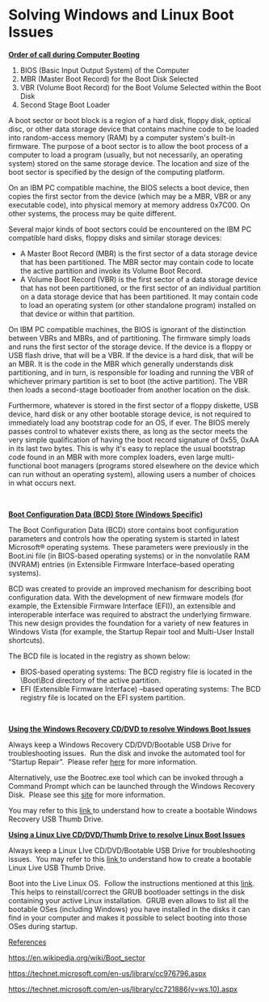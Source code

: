 # Solving Windows and Linux Boot Issues
<p><strong><u>Order of call during Computer Booting</u></strong></p>
<ol>
	<li>BIOS (Basic Input Output System) of the Computer</li>
	<li>MBR (Master Boot Record) for the Boot Disk Selected</li>
	<li>VBR (Volume Boot Record) for the Boot Volume Selected within the Boot Disk</li>
	<li>Second Stage Boot Loader</li>
</ol>
<p>A boot sector or boot block is a region of a hard disk, floppy disk, optical disc, or other data storage device that contains machine code to be loaded into random-access memory (RAM) by a computer system's built-in firmware. The purpose of a boot sector is to allow the boot process of a computer to load a program (usually, but not necessarily, an operating system) stored on the same storage device. The location and size of the boot sector is specified by the design of the computing platform.</p>
<p>On an IBM PC compatible machine, the BIOS selects a boot device, then copies the first sector from the device (which may be a MBR, VBR or any executable code), into physical memory at memory address 0x7C00. On other systems, the process may be quite different.</p>
<p>Several major kinds of boot sectors could be encountered on the IBM PC compatible hard disks, floppy disks and similar storage devices:</p>
<ul>
	<li>A Master Boot Record (MBR) is the first sector of a data storage device that has been partitioned. The MBR sector may contain code to locate the active partition and invoke its Volume Boot Record.</li>
	<li>A Volume Boot Record (VBR) is the first sector of a data storage device that has not been partitioned, or the first sector of an individual partition on a data storage device that has been partitioned. It may contain code to load an operating system (or other standalone program) installed on that device or within that partition.</li>
</ul>
<p>On IBM PC compatible machines, the BIOS is ignorant of the distinction between VBRs and MBRs, and of partitioning. The firmware simply loads and runs the first sector of the storage device. If the device is a floppy or USB flash drive, that will be a VBR. If the device is a hard disk, that will be an MBR. It is the code in the MBR which generally understands disk partitioning, and in turn, is responsible for loading and running the VBR of whichever primary partition is set to boot (the active partition). The VBR then loads a second-stage bootloader from another location on the disk.</p>
<p>Furthermore, whatever is stored in the first sector of a floppy diskette, USB device, hard disk or any other bootable storage device, is not required to immediately load any bootstrap code for an OS, if ever. The BIOS merely passes control to whatever exists there, as long as the sector meets the very simple qualification of having the boot record signature of 0x55, 0xAA in its last two bytes. This is why it's easy to replace the usual bootstrap code found in an MBR with more complex loaders, even large multi-functional boot managers (programs stored elsewhere on the device which can run without an operating system), allowing users a number of choices in what occurs next.</p>
<p>&nbsp;</p>
<p><strong><u>Boot Configuration Data (BCD) Store (Windows Specific)</u></strong></p>
<p>The Boot Configuration Data (BCD) store contains boot configuration parameters and controls how the operating system is started in latest Microsoft® operating systems. These parameters were previously in the Boot.ini file (in BIOS-based operating systems) or in the nonvolatile RAM (NVRAM) entries (in Extensible Firmware Interface–based operating systems).</p>
<p>BCD was created to provide an improved mechanism for describing boot configuration data. With the development of new firmware models (for example, the Extensible Firmware Interface (EFI)), an extensible and interoperable interface was required to abstract the underlying firmware. This new design provides the foundation for a variety of new features in Windows Vista (for example, the Startup Repair tool and Multi-User Install shortcuts).</p>
<p>The BCD file is located in the registry as shown below:</p>
<ul>
	<li>BIOS-based operating systems: The BCD registry file is located in the \Boot\Bcd directory of the active partition.</li>
	<li>EFI (Extensible Firmware Interface) –based operating systems: The BCD registry file is located on the EFI system partition.</li>
</ul>
<p>&nbsp;</p>
<p><strong><u>Using the Windows Recovery CD/DVD to resolve Windows Boot Issues</u></strong></p>
<p>Always keep a Windows Recovery CD/DVD/Bootable USB Drive for troubleshooting issues.  Run the disk and invoke the automated tool for “Startup Repair”.  Please refer <a href="http://windows.microsoft.com/en-sg/windows/what-are-system-recovery-options#what-are-system-recovery-options=windows-7" target="_blank" rel="noopener">here</a> for more information.</p>
<p>Alternatively, use the Bootrec.exe tool which can be invoked through a Command Prompt which can be launched through the Windows Recovery Disk.  Please see this <a href="https://support.microsoft.com/en-us/kb/927392" target="_blank" rel="noopener">site</a> for more information.</p>
<p>You may refer to this <a href="http://technology-risk-management.com/blog/bootable-thumb-drives/" target="_blank" rel="noopener">link </a>to understand how to create a bootable Windows Recovery USB Thumb Drive.</p>
<p><span style="text-decoration: underline;"><strong>Using a Linux Live CD/DVD/Thumb Drive to resolve Linux Boot Issues</strong></span></p>
<p>Always keep a Linux LIve CD/DVD/Bootable USB Drive for troubleshooting issues.  You may refer to this <a href="http://technology-risk-management.com/blog/bootable-thumb-drives/" target="_blank" rel="noopener">link </a>to understand how to create a bootable Linux Live USB Thumb Drive. </p>
<p>Boot into the Live Linux OS.  Follow the instructions mentioned at this <a href="http://howtoubuntu.org/how-to-repair-restore-reinstall-grub-2-with-a-ubuntu-live-cd" target="_blank" rel="noopener">link</a>.  This helps to reinstall/correct the GRUB bootloader settings in the disk containing your active Linux installation.  GRUB even allows to list all the bootable OSes (including Windows) you have installed in the disks it can find in your computer and makes it possible to select booting into those OSes during startup.</p>
<p><u>References</u></p>
<p><a href="https://en.wikipedia.org/wiki/Boot_sector" target="_blank" rel="noopener">https://en.wikipedia.org/wiki/Boot_sector</a></p>
<p><a href="https://technet.microsoft.com/en-us/library/cc976796.aspx" target="_blank" rel="noopener">https://technet.microsoft.com/en-us/library/cc976796.aspx</a></p>
<p><a href="https://technet.microsoft.com/en-us/library/cc721886(v=ws.10).aspx" target="_blank" rel="noopener">https://technet.microsoft.com/en-us/library/cc721886(v=ws.10).aspx</a></p>
